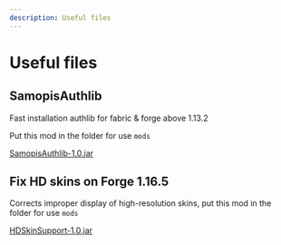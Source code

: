 ```yaml
---
description: Useful files
---
```



# Useful files

## SamopisAuthlib

Fast installation authlib for fabric & forge above 1.13.2

Put this mod in the folder for use `mods`  

[SamopisAuthlib-1.0.jar](/files/SamopisAuthlib-1.0.jar)

## Fix HD skins on Forge 1.16.5

Corrects improper display of high-resolution skins, put this mod in the folder for use `mods`  

[HDSkinSupport-1.0.jar](/files/HDSkinSupport-1.0.jar)
